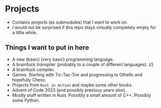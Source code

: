 # Projects

* Contains projects (as submodules) that I want to work on.
* I would not be surprised if this repo stays virtually completely empty for a little while.

## Things I want to put in here

* A new (basic) (very basic) programming language.
* A brainfuck *trans*piler (probably to a couple of different languages). (/)
* A brainfuck *com*piler.
* Games. Starting with Tic-Tac-Toe and progressing to Othello and hopefully Chess.
* Projects from `Rust in Action` and maybe some other books.
* Advent of Code 2023 (and possibly previous years also).
* Mostly stuff written in Rust. Possibly a small amount of C++. Possibly some Python.

